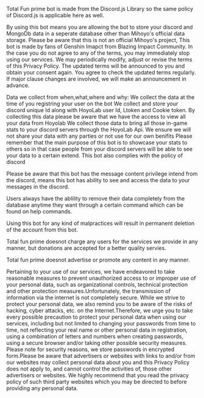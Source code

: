 Total Fun prime bot is made from the Discord.js Library so the same policy of Discord.js is applicable here as well.

By using this bot means you are allowing the bot to store your discord and MongoDb data in a seperate database other than Mihoyo's official data storage. Please be aware that this is not an official Mihoyo's project, This bot is made by fans of Genshin Imapct from Blazing Impact Community. In the case you do not agree to any of the terms, you may immediately stop using our services. We may periodically modify, adjust or revise the terms of this Privacy Policy. The updated terms will be announced to you and obtain your consent again. You agree to check the updated terms regularly. If major clause changes are involved, we will make an announcement in advance.

Data we collect from when,what,where and why:
We collect the data at the time of you registring your user on the bot
We collect and store your discord unique Id along with HoyoLab user Id, Ltoken and Cookie token.
By collecting this data please be aware that we have the access to view all your data from Hoyolab
We collect those data to bring all those in-game stats to your discord servers through the HoyoLab Api.
We ensure we will not share your data with any parties or not use for our own benifits
Please remember that the main purpose of this bot is to showcase your stats to others so in that case people from your discord servers will be able to see your data to a certain extend.
This bot also complies with the policy of discord

Please be aware that this bot has the message content privilege intend from the discord, means this bot has ability to see and access the data to your messages in the discord.

Users always have the ablility to remove their data completely from the database anytime they want through a certain command which can be found on help commands.

Using this bot for any kind of malpractices will result in permanent deletion of the account from this bot.

Total fun prime doesnot charge any users for the services we provide in any manner, but donations are accepted for a better quality servies.

Total fun prime doesnot advertise or promote any content in any manner.

Pertaining to your use of our services, we have endeavored to take reasonable measures to prevent unauthorized access to or improper use of your personal data, such as organizational controls, technical protection and other protection measures.Unfortunately, the transmission of information via the internet is not completely secure. While we strive to protect your personal data, we also remind you to be aware of the risks of hacking, cyber attacks, etc. on the Internet.Therefore, we urge you to take every possible precaution to protect your personal data when using our services, including but not limited to changing your passwords from time to time, not reflecting your real name or other personal data in registration, using a combination of letters and numbers when creating passwords, using a secure browser and/or taking other possible security measures. Please note for security reasons, we store passwords in encrypted form.Please be aware that advertisers or websites with links to and/or from our websites may collect personal data about you and this Privacy Policy does not apply to, and cannot control the activities of, those other advertisers or websites. We highly recommend that you read the privacy policy of such third party websites which you may be directed to before providing any personal data.

